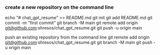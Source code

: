 ### create a new repository on the command line
echo "# chat_gpt_resume" >> README.md
git init
git add README.md
git commit -m "first commit"
git branch -M main
git remote add origin git@github.com:shresos/chat_gpt_resume.git
git push -u origin main

push an existing repository from the command line
git remote add origin git@github.com:shresos/chat_gpt_resume.git
git branch -M main
git push -u origin main
